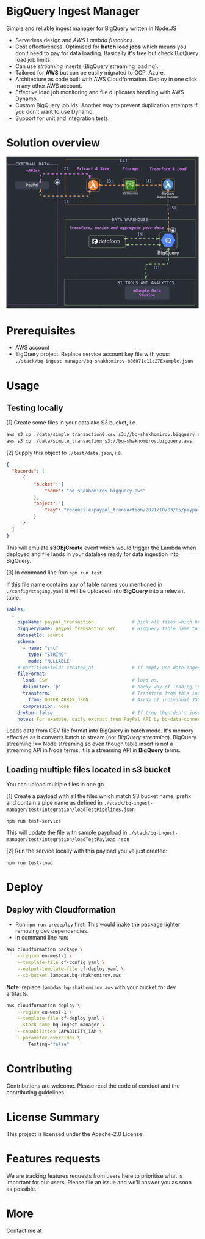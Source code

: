 # BigQuery Ingest Manager
Simple and reliable ingest manager for BigQuery written in Node.JS

- Serverless design and *AWS Lambda functions*.
- Cost effectiveness. Optimised for **batch load jobs** which means you don't need to pay for data loading. Basically it's free but check BigQuery load job limits.
- Can use *streaming* inserts (BigQuery streaming loading).
- Tailored for **AWS** but can be easily migrated to GCP, Azure.
- Architecture as code built with AWS Cloudformation. Deploy in one click in any other AWS account.
- Effective load job monitoring and file duplicates handling with AWS Dynamo.
- Custom BigQuery job ids. Another way to prevent duplication attempts if you don't want to use Dynamo.
- Support for unit and integration tests.

# Solution overview
![img](img/ingestManager.drawio.png)

# Prerequisites
- AWS account
- BigQuery project. Replace service account key file with yous: `./stack/bq-ingest-manager/bq-shakhomirov-b86071c11c27Example.json`

# Usage
##  Testing locally
[1] Create some files in your datalake S3 bucket, i.e.
~~~bash
aws s3 cp ./data/simple_transaction0.csv s3://bq-shakhomirov.bigquery.aws
aws s3 cp ./data/simple_transaction s3://bq-shakhomirov.bigquery.aws
~~~
[2] Supply this object to `./test/data.json`, i.e.
~~~json
{
  "Records": [
      {
          "bucket": {
              "name": "bq-shakhomirov.bigquery.aws"
          },
          "object": {
              "key": "reconcile/paypal_transaction/2021/10/03/05/paypal_transaction181"
          }
      }
  ]
}
~~~
This will emulate **s3ObjCreate** event which would trigger the Lambda when deployed and file lands in your datalake ready for data ingestion into BigQuery.

[3] In command line Run `npm run test`

If this file name contains any of table names you mentioned in `./config/staging.yaml` it will be uploaded into **BigQuery** into a relevant table:
~~~yaml
Tables:
  -
    pipeName: paypal_transaction              # pick all files which have this in file key.
    bigqueryName: paypal_transaction_src      # BigQuery table name to insert data.
    datasetId: source
    schema:
      - name: "src"
        type: "STRING"
        mode: "NULLABLE"
    # partitionField: created_at              # if empty use date(ingestion time) as partition. Default BigQuery setting.
    fileFormat:
      load: CSV                               # load as.
      delimiter: 'þ'                          # hacky way of loading into one column. An individual JSON object per one row.
      transform:                              # Transform from this into load format accepted by BigQuery.
        from: OUTER_ARRAY_JSON                # Array of individual JSON objects to SRC, i.e. [{...},{...},{...}] >>> '{...}'\n'{...}'\n'{...}'\n
      compression: none
    dryRun: false                             # If true then don't insert into a table.
    notes: For example, daily extract from PayPal API by bq-data-connectors/paypal-revenue AWS Lambda
~~~

Loads data from CSV file format into BigQuery in batch mode.
It's memory effective as it converts batch to stream (not *BigQuery streaming*).
BigQuery streaming !== Node streaming so even though table.insert is not a streaming API in Node terms, it is a streaming API in **BigQuery** terms.

## Loading multiple files located in s3 bucket
You can upload multiple files in one go.

[1] Create a payload with all the files which match S3 bucket name, prefix and contain a pipe name as defined in  `./stack/bq-ingest-manager/test/integration/loadTestPipelines.json`
```shell
npm run test-service
```
This will update the file with sample paypload in `./stack/bq-ingest-manager/test/integration/loadTestPayload.json`

[2] Run the service locally with this payload you've just created:
```shell
npm run test-load
```


# Deploy
## Deploy with Cloudformation
- Run `npm run predeploy` first. This would make the package lighter removing dev dependencies.
- in command line run:
~~~bash
aws cloudformation package \
    --region eu-west-1 \
    --template-file cf-config.yaml \
    --output-template-file cf-deploy.yaml \
    --s3-bucket lambdas.bq-shakhomirov.aws
~~~
**Note**: replace `lambdas.bq-shakhomirov.aws` with your bucket for dev artifacts.

~~~bash
aws cloudformation deploy \
    --region eu-west-1 \
    --template-file cf-deploy.yaml \
    --stack-name bq-ingest-manager \
    --capabilities CAPABILITY_IAM \
    --parameter-overrides \
        Testing="false"
~~~

# Contributing
Contributions are welcome. Please read the code of conduct and the contributing guidelines.

# License Summary
This project is licensed under the Apache-2.0 License.

# Features requests
We are tracking features requests from users here to prioritise what is important for our users. Please file an issue and we'll answer you as soon as possible.

# More
Contact me at

